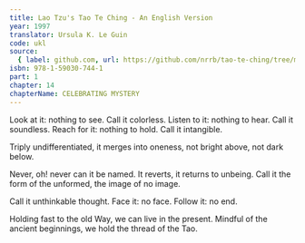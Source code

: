 ```yaml
---
title: Lao Tzu's Tao Te Ching - An English Version
year: 1997
translator: Ursula K. Le Guin
code: ukl
source:
  { label: github.com, url: https://github.com/nrrb/tao-te-ching/tree/master }
isbn: 978-1-59030-744-1
part: 1
chapter: 14
chapterName: CELEBRATING MYSTERY
---
```


Look at it: nothing to see.
Call it colorless.
Listen to it: nothing to hear.
Call it soundless.
Reach for it: nothing to hold.
Call it intangible.

Triply undifferentiated,
it merges into oneness,
not bright above,
not dark below.

Never, oh! never
can it be named.
It reverts, it returns
to unbeing.
Call it the form of the unformed,
the image of no image.

Call it unthinkable thought.
Face it: no face.
Follow it: no end.

Holding fast to the old Way,
we can live in the present.
Mindful of the ancient beginnings,
we hold the thread of the Tao.
